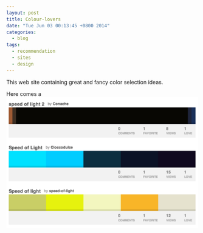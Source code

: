 ```yaml
---
layout: post
title: Colour-lovers
date: "Tue Jun 03 00:13:45 +0800 2014"
categories:
  - blog
tags:
  - recommendation
  - sites
  - design
---
```


This web site containing great and fancy color selection ideas.

Here comes a ![palette](/img/misc/speed-of-light-palette.png 'cool')

[ColourLovers]: http://www.colourlovers.com/


